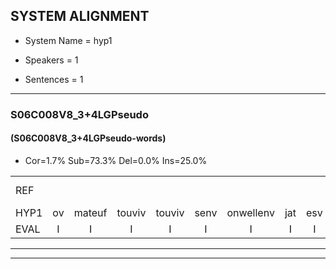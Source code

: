 
## SYSTEM ALIGNMENT

- System Name = hyp1

- Speakers = 1

- Sentences = 1

---

### S06C008V8_3+4LGPseudo

#### (S06C008V8_3+4LGPseudo-words)

- Cor=1.7%	Sub=73.3%	Del=0.0%	Ins=25.0%

|  |  |  |  |  |  |  |  |  |  |  |  |  |  |  |  |  |  |  |  |  |  |  |  |  |  |  |  |  |  |  |  |  |  |  |  |  |  |  |  |  |  |  |  |  |  |  |  |  |  |  |  |  |  |  |  |  |  |  |  |  |
|:--- |:---:|:---:|:---:|:---:|:---:|:---:|:---:|:---:|:---:|:---:|:---:|:---:|:---:|:---:|:---:|:---:|:---:|:---:|:---:|:---:|:---:|:---:|:---:|:---:|:---:|:---:|:---:|:---:|:---:|:---:|:---:|:---:|:---:|:---:|:---:|:---:|:---:|:---:|:---:|:---:|:---:|:---:|:---:|:---:|:---:|:---:|:---:|:---:|:---:|:---:|:---:|:---:|:---:|:---:|:---:|:---:|:---:|:---:|:---:|:---:|
| REF |  |  |  |  |  |  |  |  |  |  |  |  |  |  |  | ometuif | * | toejietsen | oonwijlen | jattesiet | nurudien | stoenydaas | deuveltek | * | juitonie | gevijdel | sidowaan | spekkeraai | wachteniek | verpierik | nappegreeuw | mantaroen | schielendaspen | crobeklunker | kabbestepen | verwarig*(verwarring) | ooiebiekje | * | fandelig | jalekrewen | smoralij | zeekvlachine | kanaroe | toineetlijgen | * | meitsegrok | kantelogsten | ondermind | choporatie | zennebral | ijraspangen | * | blottenduuf | girdofhaalder | tobbermoeit | poentalschouden | havedil | verbrakkertje | gerauwejaak | hapeneren |
| HYP1 | ov | mateuf | touviv | touviv | senv | onwellenv | jat | esv | setv | nerv | uv | deenv | stonydas | develt | tick | jetomi | guevedel | ci | dowanv | spekerai | wachtennik | verpirik | nappegrijl | mantarom | schillendaspin | kolbekluker | kabus | te | pin | verwarviging | olbikje | af | van | deleeg | jalle | kreeuwen | smoralle | zeekfluk | schinel | canaro | trenele | leger | setse | groek | kanteloogsten | lermindv | schoporati | zenubra | ijseras | pengen | belotten | duuf | gerdo | helderd | tobermot | boentalshalde | habediel | verbrakkertje | geroutjaak | hapunderen |
| EVAL | I | I | I | I | I | I | I | I | I | I | I | I | I | I | I | S | S | S | S | S | S | S | S | S | S | S | S | S | S | S | S | S | S | S | S | S | S | S | S | S | S | S | S | S | S | S | S | S | S | S | S | S | S | S | S | S | S |  | S | S |
---

---
